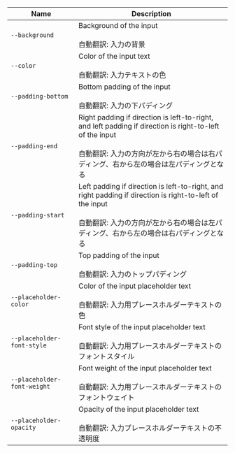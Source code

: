 | Name                        | Description                                                                                                                                                                                                |
| --------------------------- | ---------------------------------------------------------------------------------------------------------------------------------------------------------------------------------------------------------- |
| `--background`              | Background of the input<br /><br />自動翻訳: 入力の背景                                                                                                                                                    |
| `--color`                   | Color of the input text<br /><br />自動翻訳: 入力テキストの色                                                                                                                                              |
| `--padding-bottom`          | Bottom padding of the input<br /><br />自動翻訳: 入力の下パディング                                                                                                                                        |
| `--padding-end`             | Right padding if direction is left-to-right, and left padding if direction is right-to-left of the input<br /><br />自動翻訳: 入力の方向が左から右の場合は右パディング、右から左の場合は左パディングとなる |
| `--padding-start`           | Left padding if direction is left-to-right, and right padding if direction is right-to-left of the input<br /><br />自動翻訳: 入力の方向が左から右の場合は左パディング、右から左の場合は右パディングとなる |
| `--padding-top`             | Top padding of the input<br /><br />自動翻訳: 入力のトップパディング                                                                                                                                       |
| `--placeholder-color`       | Color of the input placeholder text<br /><br />自動翻訳: 入力用プレースホルダーテキストの色                                                                                                                |
| `--placeholder-font-style`  | Font style of the input placeholder text<br /><br />自動翻訳: 入力用プレースホルダーテキストのフォントスタイル                                                                                             |
| `--placeholder-font-weight` | Font weight of the input placeholder text<br /><br />自動翻訳: 入力用プレースホルダーテキストのフォントウェイト                                                                                            |
| `--placeholder-opacity`     | Opacity of the input placeholder text<br /><br />自動翻訳: 入力プレースホルダーテキストの不透明度                                                                                                          |
